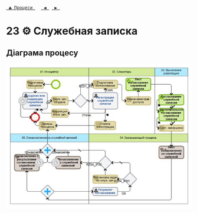 ﻿[` ⏏ Процеси `](../../README.md)    [` ◀ `](../P22/P22.md)  [` ▶ `](../P24/P24.md)
# 23 ⚙ Служебная записка

## Діаграма процесу
![P23_Diagram](./Images/P23_Diagram.png)